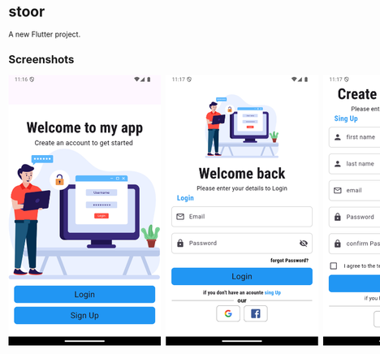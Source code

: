 # stoor

A new Flutter project.

## Screenshots
<div style="display: flex; gap: 10px;">
  <img src="screenshot/Screenshot_1731536218.png" alt="App Screenshot" width="300"/>
  <img src="screenshot/Screenshot_1731536240.png" alt="App Screenshot" width="300"/>
  <img src="screenshot/Screenshot_1731536252.png" alt="App Screenshot" width="300"/>
</div>

